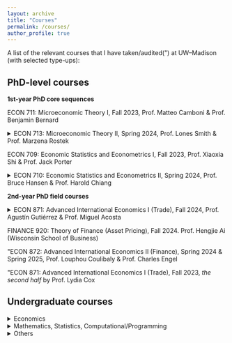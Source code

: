 ```yaml
---
layout: archive
title: "Courses"
permalink: /courses/
author_profile: true
---
```


A list of the relevant courses that I have taken/audited(") at UW–Madison (with selected type-ups):


## PhD-level courses

<b>1st-year PhD core sequences</b>

ECON 711: Microeconomic Theory I, Fall 2023, Prof. Matteo Camboni & Prof. Benjamin Bernard

<details><summary>ECON 713: Microeconomic Theory II, Spring 2024, Prof. Lones Smith & Prof. Marzena Rostek</summary>
  
 > <a href="/files/Eric_Auction_Theory_Reading_Notes.pdf" target="_blank">auction reading notes</a>

 > <a href="/files/ECON713_2_Lec5_Adverse_Selection.pdf" target="_blank">adverse selection</a>

</details>

ECON 709: Economic Statistics and Econometrics I, Fall 2023, Prof. Xiaoxia Shi & Prof. Jack Porter 

<details><summary>ECON 710: Economic Statistics and Econometrics II, Spring 2024, Prof. Bruce Hansen & Prof. Harold Chiang</summary>
  
 > <a href="/files/ECON710_2_Lec5.pdf" target="_blank">AN–GMM</a>
 
 > <a href="/files/ECON710_2_Lec10.pdf" target="_blank">nonparametrics</a>

</details>

<b>2nd-year PhD field courses</b>

<details><summary>ECON 871: Advanced International Economics I (Trade), Fall 2024, Prof. Agustín Gutiérrez & Prof. Miguel Acosta</summary>
  
 > <a href="/files/Eric_Econ871_PaperDiscussion_Pre.pdf" target="_blank">My short discussion of Amiti & Heise (2024)</a>

</details>

FINANCE 920: Theory of Finance (Asset Pricing), Fall 2024. Prof. Hengjie Ai (Wisconsin School of Business)

"ECON 872: Advanced International Economics II (Finance), Spring 2024 & Spring 2025, Prof. Louphou Coulibaly & Prof. Charles Engel 

"ECON 871: Advanced International Economics I (Trade), Fall 2023, *the second half* by Prof. Lydia Cox

## Undergraduate courses

<details><summary>Economics</summary>

ECON 681–682: Senior Honors Thesis, Fall 2024–Spring 2025, advised by Prof. Lydia Cox & Prof. Jesse Gregory

ECON 661: Issues in International Macroeconomics, Spring 2025, Prof. Louphou Coulibaly 

ECON 699: Directed Study, Fall 2024–Spring 2025, with Prof. Jesse Gregory & Sarah Bass 


ECON 580: Honors Tutorial in Research Project Design, Spring 2024, Prof. Simeon Alder & Prof. Corina Mommaerts


ECON 664: Issues in International Trade, Fall 2023, Prof. Lydia Cox


<details><summary>ECON 699: Directed Study, Spring 2023, with Prof. Matteo Camboni</summary>
  
 > <a href="/files/3_Eric_ECON699_Game_Theory_Notes.pdf" target="_blank">game theory reading notes</a>

</details>

ECON 312: Intermediate Macroeconomic Theory (Honors), Spring 2023, Prof. Simeon Alder

ECON 311: Intermediate Microeconomic Theory (Honors), Fall 2022, Prof. Matteo Camboni

ECON 410: Introductory Econometrics, Summer 2022, Prof. Christopher McKelvey

</details>


<details><summary>Mathematics, Statistics, Computational/Programming</summary>

COMP SCI 532: Matrix Methods in Machine Learning, Fall 2024

MATH 632: Introduction to Stochastic Processes, Spring 2024 

MATH 521: Analysis I, Summer 2023

MATH 431: Introduction to the Theory of Probability, Spring 2023

MATH 421: The Theory of Single Variable Calculus, Spring 2023

STAT 303: R for Statistics I, Spring 2023

MATH 340: Elementary Matrix and Linear Algebra, Summer 2022

COMP SCI 220: Data Science Programming I (Python), Spring 2022

STAT 240: Data Science Modeling I (R), Fall 2022

MATH 221–222–234: The Calculus I-II-III sequence, Fall 2021 - Fall 2022

</details>

<details><summary>Others</summary>
  
2023 <a href="https://www.linksworkshop.org/" target="_blank">LINKS Workshop on Social Network Analysis</a>, Intermediate SNA (R) (<a href="/files/Eric_LINKS_Workshop_2023_Intermediate_SNA.pdf" target="_blank">unfinished notes</a>)

2023 <a href="https://fodsi.us/index.html" target="_blank">FODSI Summer School on Foundation of Data Science</a>, Bryn Mawr College, PA

</details>


<!---
(ECON 871: Advanced International Economics I (Trade), Fall 2024, *Prof. Agustín Gutiérrez & Prof. Miguel Acosta* (<a href="/files/Eric_Econ871_PaperDiscussion_Pre.pdf" target="_blank">My short discussion of Amiti & Heise (2024)</a>)) 

ECON 713: Microeconomic Theory II, Spring 2024, *Prof. Lones Smith & Prof. Marzena Rostek*  (<a href="/files/Eric_Auction_Theory_Reading_Notes.pdf" target="_blank">auction reading notes</a>) (<a href="/files/ECON713_2_Lec5_Adverse_Selection.pdf" target="_blank">AS</a>) 

ECON 710: Economic Statistics and Econometrics II, Spring 2024, *Prof. Bruce Hansen & Prof. Harold Chiang* (<a href="/files/ECON710_2_Lec5.pdf" target="_blank">AN–GMM</a>) (<a href="/files/ECON710_2_Lec10.pdf" target="_blank">nonparametrics</a>)
-->


